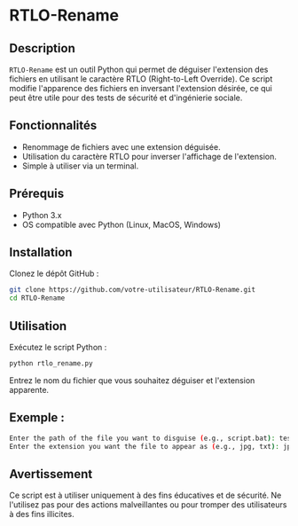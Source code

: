 # RTLO-Rename

## Description
`RTLO-Rename` est un outil Python qui permet de déguiser l'extension des fichiers en utilisant le caractère RTLO (Right-to-Left Override). Ce script modifie l'apparence des fichiers en inversant l'extension désirée, ce qui peut être utile pour des tests de sécurité et d'ingénierie sociale.

## Fonctionnalités
- Renommage de fichiers avec une extension déguisée.
- Utilisation du caractère RTLO pour inverser l'affichage de l'extension.
- Simple à utiliser via un terminal.

## Prérequis
- Python 3.x
- OS compatible avec Python (Linux, MacOS, Windows)

## Installation
Clonez le dépôt GitHub :
```bash
git clone https://github.com/votre-utilisateur/RTLO-Rename.git
cd RTLO-Rename

```
## Utilisation
Exécutez le script Python :
```bash
python rtlo_rename.py
```
Entrez le nom du fichier que vous souhaitez déguiser et l'extension apparente.
## Exemple :
```bash
Enter the path of the file you want to disguise (e.g., script.bat): test.txt
Enter the extension you want the file to appear as (e.g., jpg, txt): jpg
```

## Avertissement
Ce script est à utiliser uniquement à des fins éducatives et de sécurité. Ne l'utilisez pas pour des actions malveillantes ou pour tromper des utilisateurs à des fins illicites.

